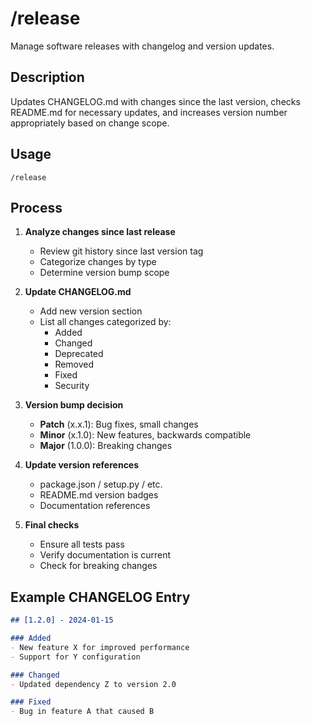 # /release

Manage software releases with changelog and version updates.

## Description

Updates CHANGELOG.md with changes since the last version, checks README.md for necessary updates, and increases version number appropriately based on change scope.

## Usage

```
/release
```

## Process

1. **Analyze changes since last release**
   - Review git history since last version tag
   - Categorize changes by type
   - Determine version bump scope

2. **Update CHANGELOG.md**
   - Add new version section
   - List all changes categorized by:
     - Added
     - Changed
     - Deprecated
     - Removed
     - Fixed
     - Security

3. **Version bump decision**
   - **Patch** (x.x.1): Bug fixes, small changes
   - **Minor** (x.1.0): New features, backwards compatible
   - **Major** (1.0.0): Breaking changes

4. **Update version references**
   - package.json / setup.py / etc.
   - README.md version badges
   - Documentation references

5. **Final checks**
   - Ensure all tests pass
   - Verify documentation is current
   - Check for breaking changes

## Example CHANGELOG Entry

```markdown
## [1.2.0] - 2024-01-15

### Added
- New feature X for improved performance
- Support for Y configuration

### Changed
- Updated dependency Z to version 2.0

### Fixed
- Bug in feature A that caused B
```